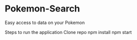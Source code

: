 # Pokemon-Search
Easy access to data on your Pokemon

Steps to run the application
Clone repo
npm install
npm start
